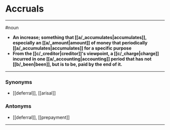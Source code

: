 # Accruals
---
#noun
- **An increase; something that [[a/_accumulates|accumulates]], especially an [[a/_amount|amount]] of money that periodically [[a/_accumulates|accumulates]] for a specific purpose**
- **From the [[c/_creditor|creditor]]'s viewpoint, a [[c/_charge|charge]] incurred in one [[a/_accounting|accounting]] period that has not [[b/_been|been]], but is to be, paid by the end of it.**
---
### Synonyms
- [[deferral]], [[arisal]]
### Antonyms
- [[deferral]], [[prepayment]]
---

